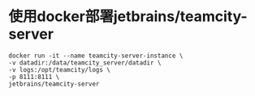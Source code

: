 # 使用docker部署jetbrains/teamcity-server

```text
docker run -it --name teamcity-server-instance \
-v datadir:/data/teamcity_server/datadir \
-v logs:/opt/teamcity/logs \
-p 8111:8111 \
jetbrains/teamcity-server
```

